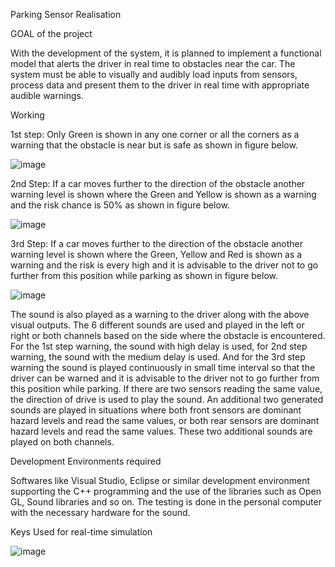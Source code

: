 Parking Sensor Realisation

GOAL of the project

With the development of the system, it is planned to implement a functional model that alerts the driver in real time to obstacles near the car. The system must be able to visually and audibly load inputs from sensors, process data and present them to the driver in real time with appropriate audible warnings.

Working

1st step: Only Green is shown in any one corner or all the corners as a warning that the obstacle is near but is safe as shown in figure below.

![image](https://user-images.githubusercontent.com/77145863/178687670-72471b36-9cd7-4776-b69b-8520f81f6436.png)

2nd Step: If a car moves further to the direction of the obstacle another warning level is shown where the Green and Yellow is shown as a warning and the risk chance is 50% as shown in figure below.

![image](https://user-images.githubusercontent.com/77145863/178687806-49c18bfd-b217-49b3-95fe-b1a10c1e812e.png)


3rd Step: If a car moves further to the direction of the obstacle another warning level is shown where the Green, Yellow and Red is shown as a warning and the risk is every high and it is advisable to the driver not to go further from this position while parking as shown in figure below.

![image](https://user-images.githubusercontent.com/77145863/178687853-a72b9fbb-afb3-4189-b7a3-b5566f5cfade.png)

The sound is also played as a warning to the driver along with the above visual outputs. The 6 different sounds are used and played in the left or right or both channels based on the side where the obstacle is encountered. For the 1st step warning, the sound with high delay is used, for 2nd step warning, the sound with the medium delay is used. And for the 3rd step warning the sound is played continuously in small time interval so that the driver can be warned and it is advisable to the driver not to go further from this position while parking.
If there are two sensors reading the same value, the direction of drive is used to play the sound. An additional two generated sounds are played in situations where both front sensors are dominant hazard levels and read the same values, or both rear sensors are dominant hazard levels and read the same values. These two additional sounds are played on both channels.

Development Environments required 

Softwares like Visual Studio, Eclipse or similar development environment supporting the C++ programming and the use of the libraries such as Open GL, Sound libraries and so on. The testing is done in the personal computer with the necessary hardware for the sound.

Keys Used for real-time simulation

![image](https://user-images.githubusercontent.com/77145863/178688396-eb59e227-9ee7-4c02-9513-03eb725ea830.png)

